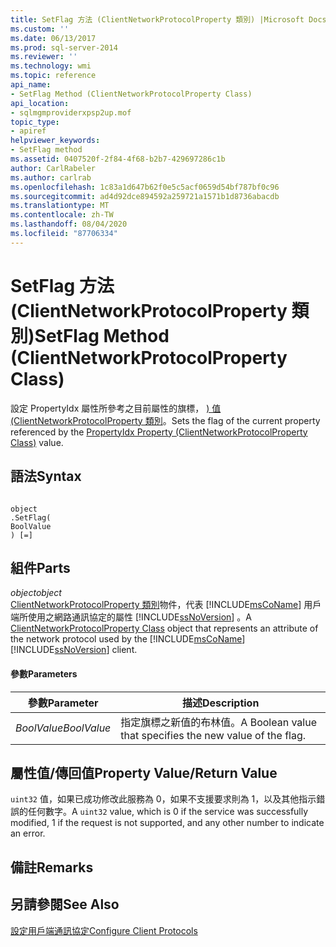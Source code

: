 ```yaml
---
title: SetFlag 方法 (ClientNetworkProtocolProperty 類別) |Microsoft Docs
ms.custom: ''
ms.date: 06/13/2017
ms.prod: sql-server-2014
ms.reviewer: ''
ms.technology: wmi
ms.topic: reference
api_name:
- SetFlag Method (ClientNetworkProtocolProperty Class)
api_location:
- sqlmgmproviderxpsp2up.mof
topic_type:
- apiref
helpviewer_keywords:
- SetFlag method
ms.assetid: 0407520f-2f84-4f68-b2b7-429697286c1b
author: CarlRabeler
ms.author: carlrab
ms.openlocfilehash: 1c83a1d647b62f0e5c5acf0659d54bf787bf0c96
ms.sourcegitcommit: ad4d92dce894592a259721a1571b1d8736abacdb
ms.translationtype: MT
ms.contentlocale: zh-TW
ms.lasthandoff: 08/04/2020
ms.locfileid: "87706334"
---
```

# <a name="setflag-method-clientnetworkprotocolproperty-class"></a><span data-ttu-id="8f452-102">SetFlag 方法 (ClientNetworkProtocolProperty 類別)</span><span class="sxs-lookup"><span data-stu-id="8f452-102">SetFlag Method (ClientNetworkProtocolProperty Class)</span></span>
  <span data-ttu-id="8f452-103">設定 PropertyIdx 屬性所參考之目前屬性的旗標， [) 值 (ClientNetworkProtocolProperty 類別](clientnetworkprotocolproperty-class.md)。</span><span class="sxs-lookup"><span data-stu-id="8f452-103">Sets the flag of the current property referenced by the [PropertyIdx Property (ClientNetworkProtocolProperty Class)](clientnetworkprotocolproperty-class.md) value.</span></span>  
  
## <a name="syntax"></a><span data-ttu-id="8f452-104">語法</span><span class="sxs-lookup"><span data-stu-id="8f452-104">Syntax</span></span>  
  
```  
  
object  
.SetFlag(  
BoolValue  
) [=]  
```  
  
## <a name="parts"></a><span data-ttu-id="8f452-105">組件</span><span class="sxs-lookup"><span data-stu-id="8f452-105">Parts</span></span>  
 <span data-ttu-id="8f452-106">*object*</span><span class="sxs-lookup"><span data-stu-id="8f452-106">*object*</span></span>  
 <span data-ttu-id="8f452-107">[ClientNetworkProtocolProperty 類別](clientnetworkprotocolproperty-class.md)物件，代表 [!INCLUDE[msCoName](../../../includes/msconame-md.md)] 用戶端所使用之網路通訊協定的屬性 [!INCLUDE[ssNoVersion](../../../includes/ssnoversion-md.md)] 。</span><span class="sxs-lookup"><span data-stu-id="8f452-107">A [ClientNetworkProtocolProperty Class](clientnetworkprotocolproperty-class.md) object that represents an attribute of the network protocol used by the [!INCLUDE[msCoName](../../../includes/msconame-md.md)] [!INCLUDE[ssNoVersion](../../../includes/ssnoversion-md.md)] client.</span></span>  
  
#### <a name="parameters"></a><span data-ttu-id="8f452-108">參數</span><span class="sxs-lookup"><span data-stu-id="8f452-108">Parameters</span></span>  
  
|<span data-ttu-id="8f452-109">參數</span><span class="sxs-lookup"><span data-stu-id="8f452-109">Parameter</span></span>|<span data-ttu-id="8f452-110">描述</span><span class="sxs-lookup"><span data-stu-id="8f452-110">Description</span></span>|  
|---------------|-----------------|  
|<span data-ttu-id="8f452-111">*BoolValue*</span><span class="sxs-lookup"><span data-stu-id="8f452-111">*BoolValue*</span></span>|<span data-ttu-id="8f452-112">指定旗標之新值的布林值。</span><span class="sxs-lookup"><span data-stu-id="8f452-112">A Boolean value that specifies the new value of the flag.</span></span>|  
  
## <a name="property-valuereturn-value"></a><span data-ttu-id="8f452-113">屬性值/傳回值</span><span class="sxs-lookup"><span data-stu-id="8f452-113">Property Value/Return Value</span></span>  
 <span data-ttu-id="8f452-114">`uint32` 值，如果已成功修改此服務為 0，如果不支援要求則為 1，以及其他指示錯誤的任何數字。</span><span class="sxs-lookup"><span data-stu-id="8f452-114">A `uint32` value, which is 0 if the service was successfully modified, 1 if the request is not supported, and any other number to indicate an error.</span></span>  
  
## <a name="remarks"></a><span data-ttu-id="8f452-115">備註</span><span class="sxs-lookup"><span data-stu-id="8f452-115">Remarks</span></span>  
  
## <a name="see-also"></a><span data-ttu-id="8f452-116">另請參閱</span><span class="sxs-lookup"><span data-stu-id="8f452-116">See Also</span></span>  
 [<span data-ttu-id="8f452-117">設定用戶端通訊協定</span><span class="sxs-lookup"><span data-stu-id="8f452-117">Configure Client Protocols</span></span>](../../../database-engine/configure-windows/configure-client-protocols.md)  
  
  
